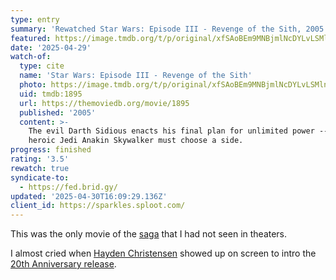 ```yaml
---
type: entry
summary: 'Rewatched Star Wars: Episode III - Revenge of the Sith, 2005 - ★★★½'
featured: https://image.tmdb.org/t/p/original/xfSAoBEm9MNBjmlNcDYLvLSMlnq.jpg
date: '2025-04-29'
watch-of:
  type: cite
  name: 'Star Wars: Episode III - Revenge of the Sith'
  photo: https://image.tmdb.org/t/p/original/xfSAoBEm9MNBjmlNcDYLvLSMlnq.jpg
  uid: tmdb:1895
  url: https://themoviedb.org/movie/1895
  published: '2005'
  content: >-
    The evil Darth Sidious enacts his final plan for unlimited power -- and the
    heroic Jedi Anakin Skywalker must choose a side.
progress: finished
rating: '3.5'
rewatch: true
syndicate-to:
  - https://fed.brid.gy/
updated: '2025-04-30T16:09:29.136Z'
client_id: https://sparkles.sploot.com/
---
```

This was the only movie of the [saga](https://en.wikipedia.org/wiki/List_of_Star_Wars_films) that I had not seen in theaters.

I almost cried when [Hayden Christensen](https://themoviedb.org/person/17244) showed up on screen to intro the [20th Anniversary release](https://www.starwars.com/news/revenge-of-the-sith-20th-anniversary-theatrical-release).
